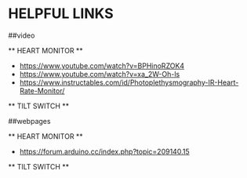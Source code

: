 # HELPFUL LINKS

##video

** HEART MONITOR **
- https://www.youtube.com/watch?v=BPHinoRZOK4
- https://www.youtube.com/watch?v=xa_2W-Oh-ls
- https://www.instructables.com/id/Photoplethysmography-IR-Heart-Rate-Monitor/

** TILT SWITCH **

##webpages

** HEART MONITOR **
- https://forum.arduino.cc/index.php?topic=209140.15

** TILT SWITCH **

